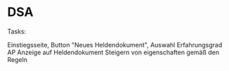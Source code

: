 # DSA

Tasks: 

Einstiegsseite, Button "Neues Heldendokument", Auswahl Erfahrungsgrad
AP Anzeige auf Heldendokument
Steigern von eigenschaften gemäß den Regeln 